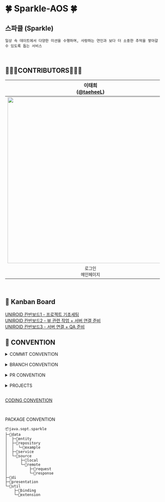 # 🍀 Sparkle-AOS 🍀

## 스파클 (Sparkle)

```
일상 속 데이트에서 다양한 미션을 수행하며, 사랑하는 연인과 보다 더 소중한 추억을 쌓아갈 수 있도록 돕는 서비스
```
<br>

## 🧑🏻‍💻CONTRIBUTORS🧑🏻‍💻
| 이태희<br/>([@taeheeL](https://github.com/taeheeL)) | 이동기<br/>([@rkdmf1026](https://github.com/rkdmf1026)) | 이준희<br/>([@l2zh](https://github.com/l2zh)) | 김수빈<br/>([@sub101](https://github.com/sub101)) |
| :---: | :---: | :---: | :---: |
| <img width="540"  src="https://github.com/sub101/Study-Kotlin/assets/58244158/25713f24-e44e-4562-93b0-6c604eb056e2"/> | <img width="540"  src="https://github.com/sub101/Study-Kotlin/assets/58244158/e34ed735-e4d1-49d0-952f-71d2b8d0dfbf"/> | <img width="540"  src="https://github.com/sub101/Study-Kotlin/assets/58244158/7685e517-061d-457f-bd6e-6fd5aa360450"/> |<img width="540"  src="https://github.com/sub101/Study-Kotlin/assets/58244158/7344941f-c9c0-465d-9259-15a1fd1550e8"/> |
| `로그인`<br/>`메인페이지` | `한판 승부 페이지`<br/>`장기 승부 페이지` | `히스토리 페이지` | `소원권 페이지`|
<br>

## 📅 Kanban Board
[UNIROID 칸반보드1 - 프로젝트 기초세팅](https://github.com/orgs/U-is-Ni-in-Korea/projects/1)  
[UNIROID 칸반보드2 - 뷰 관련 작업 + 서버 연결 준비](https://github.com/orgs/U-is-Ni-in-Korea/projects/2)  
[UNIROID 칸반보드3 - 서버 연결 + QA 준비](https://github.com/orgs/U-is-Ni-in-Korea/projects/4)
<br>

## 📝 CONVENTION
<details>
<summary>COMMIT CONVENTION</summary>
<div markdown="1">
<br>

```
#이슈번호 / 한국말 또는 영어로 알아볼 수 있게
```

</div>
</details>

<br>

<details>
<summary>BRANCH CONVENTION</summary>
<div markdown="1">
<br>

- **main** : 배포시 사용할 브랜치
- **develop** : feature 브랜치가 합쳐진 브랜치, 가장 완벽하고 최신의 코드가 있어야함
- **feature** : 구현할 이슈를 만들고 해당 작업을 추가, 구현, 개선하는 브랜치
```
feature/{#이슈번호}-이슈내용
```
<br>

</div>
</details>

<br>


<details>
<summary>PR CONVENTION</summary>
<div markdown="1">
<br>

```
템플릿 사용하고, 시연 영상이나 캡쳐본 필수 첨부!!  
적절한 라벨 사용으로 네이밍 대체  
```
```
Approve 2개 이상이어야 merge 가능!!
되도록이면 PR 올라온 당일에 코드리뷰 달아주기!!
```
</div>
</details>
<br>


<details>
<summary>PROJECTS</summary>
<div markdown="1">
<br>

```
To do
- 이슈를 추가할 때 프로젝트를 선택하고 생성하면 자동으로  To-do 안에 들어간다. 

In Progress
- PR을 만들면 자동으로 추가된다.  

Done
- 이슈, PR이 닫히면 자동으로 추가된다.  
```

</div>
</details>
<br>

[CODING CONVENTION](https://kotlinlang.org/docs/coding-conventions.html#names-for-backing-properties)

<br>

PACKAGE CONVENTION

```
📦java.sopt.sparkle
├─📂data
│  ├─📂entity
│  ├─📂repository
│  │  └─📂example
│  ├─📂service
│  └─📂source
│      ├─📂local
│      └─📂remote
│          ├─📂request
│          └─📂response
├─📂di
├─📂presentation
└─📂util
    ├─📂binding
    └─📂extension
```
<br>
